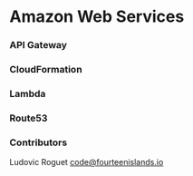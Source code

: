 # Amazon Web Services
### API Gateway
### CloudFormation
### Lambda
### Route53
### Contributors
Ludovic Roguet <code@fourteenislands.io>
